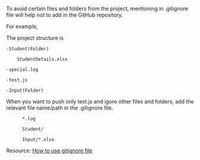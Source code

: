 To avoid certain files and folders from the project, mentioning in .gitignore file will help not to add in the GitHub repository.

For example,

The project structure is 

    -Student(Folder)
    
        StudentDetails.xlsx
        
    -special.log
    
    -test.js
    
    -Input(Folder)

When you want to push only test.js and igore other files and folders, add the relevant file name/path in the .gitignore file.

          *.log
          
          Student/
          
          Input/*.xlsx


  Resource: [How to use gitignore file](https://www.youtube.com/watch?v=1Qk8jrBrp9o)
